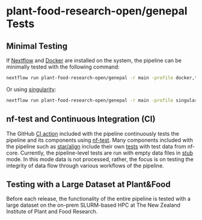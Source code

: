 # **plant-food-research-open/genepal** Tests

## Minimal Testing

If [Nextflow](https://www.nextflow.io/docs/latest/install.html#install-nextflow) and [Docker](https://docs.docker.com/install) are installed on the system, the pipeline can be minimally tested with the following command:

```bash
nextflow run plant-food-research-open/genepal -r main -profile docker,test --outdir results
```

Or using [singularity](https://docs.sylabs.io/guides/3.0/user-guide/installation.html):

```bash
nextflow run plant-food-research-open/genepal -r main -profile singularity,test --outdir results
```

## nf-test and Continuous Integration (CI)

The GitHub [CI action](../.github/workflows/ci.yml) included with the pipeline continuously tests the pipeline and its components using [nf-test](https://www.nf-test.com). Many components included with the pipeline such as [star/align](../modules/nf-core/star/align) include their own [tests](../modules/nf-core/star/align/tests/main.nf.test) with test data from nf-core. Currently, the pipeline-level tests are run with empty data files in [stub](https://www.nextflow.io/docs/stable/process.html#stub) mode. In this mode data is not processed, rather, the focus is on testing the integrity of data flow through various workflows of the pipeline.

## Testing with a Large Dataset at Plant&Food

Before each release, the functionality of the entire pipeline is tested with a large dataset on the on-prem SLURM-based HPC at The New Zealand Institute of Plant and Food Research.

